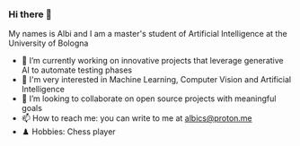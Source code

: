 ### Hi there 👋

My names is Albi and I am a master's student of Artificial Intelligence at the University of Bologna

- 🌱 I’m currently working on innovative projects that leverage generative AI to automate testing phases
- 🧠 I'm very interested in Machine Learning, Computer Vision and Artificial Intelligence
- 👯 I’m looking to collaborate on open source projects with meaningful goals
- 📫 How to reach me: you can write to me at <albics@proton.me>
- ♟️ Hobbies: Chess player

<!--
**albispark/albispark** is a ✨ _special_ ✨ repository because its `README.md` (this file) appears on your GitHub profile.

Here are some ideas to get you started:

- 🔭 I’m currently working on ...
- 🌱 I’m currently learning ...
- 👯 I’m looking to collaborate on ...
- 🤔 I’m looking for help with ...
- 💬 Ask me about ...
- 📫 How to reach me: ...
- 😄 Pronouns: ...
- ⚡ Fun fact: ...
-->
